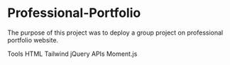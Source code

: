 # Professional-Portfolio
The purpose of this project was to deploy a group project on professional portfolio website. 

Tools 
HTML
Tailwind
jQuery
APIs
Moment.js
